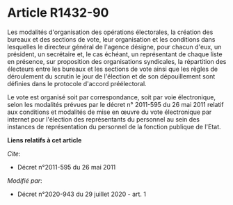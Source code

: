 # Article R1432-90

Les modalités d'organisation des opérations électorales, la création des bureaux et des sections de vote, leur organisation
et les conditions dans lesquelles le directeur général de l'agence désigne, pour chacun d'eux, un président, un secrétaire
et, le cas échéant, un représentant de chaque liste en présence, sur proposition des organisations syndicales, la répartition
des électeurs entre les bureaux et les sections de vote ainsi que les règles de déroulement du scrutin le jour de l'élection
et de son dépouillement sont définies dans le protocole d'accord préélectoral.

Le vote est organisé soit par correspondance, soit par voie électronique, selon les modalités prévues par le  décret n°
2011-595 du 26 mai 2011 relatif aux conditions et modalités de mise en œuvre du vote électronique par internet pour
l'élection des représentants du personnel au sein des instances de représentation du personnel de la fonction publique de
l'Etat.

**Liens relatifs à cet article**

_Cite_:

  - Décret n°2011-595 du 26 mai 2011

_Modifié par_:

  - Décret n°2020-943 du 29 juillet 2020 - art. 1
